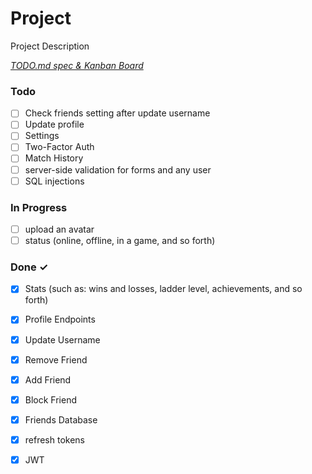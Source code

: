 # Project

Project Description

<em>[TODO.md spec & Kanban Board](https://bit.ly/3fCwKfM)</em>

### Todo

- [ ] Check friends setting after update username  
- [ ] Update profile  
- [ ] Settings  
- [ ] Two-Factor Auth  
- [ ] Match History  
- [ ] server-side validation for forms and any user  
- [ ] SQL injections  

### In Progress

- [ ] upload an avatar  
- [ ] status (online, offline, in a game, and so forth)  

### Done ✓

- [x] Stats (such as: wins and losses, ladder level, achievements, and so forth)  
- [x] Profile Endpoints  
- [x] Update Username  
- [x] Remove Friend  
- [x] Add Friend  
- [x] Block Friend  
- [x] Friends Database  
- [x] refresh tokens  
- [x] JWT  


